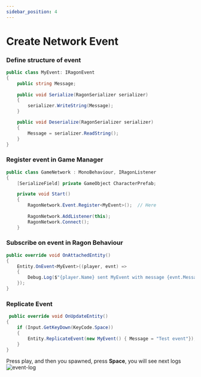 ```yaml
---
sidebar_position: 4
---
```


# Create Network Event

### Define structure of event
```cs showLineNumbers
public class MyEvent: IRagonEvent
{
    public string Message;
    
    public void Serialize(RagonSerializer serializer)
    {
        serializer.WriteString(Message);
    }

    public void Deserialize(RagonSerializer serializer)
    {
        Message = serializer.ReadString();
    }
}
```

### Register event in Game Manager 

```cs showLineNumbers
public class GameNetwork : MonoBehaviour, IRagonListener
{
    [SerializeField] private GameObject CharacterPrefab;

    private void Start()
    {
        RagonNetwork.Event.Register<MyEvent>();  // Here
         
        RagonNetwork.AddListener(this);
        RagonNetwork.Connect();
    }
```


### Subscribe on event in Ragon Behaviour
```cs showLineNumbers
public override void OnAttachedEntity()
{
    Entity.OnEvent<MyEvent>((player, evnt) =>
    {
        Debug.Log($"{player.Name} sent MyEvent with message {evnt.Message}");
    });
}   
```

### Replicate Event
```cs showLineNumbers
 public override void OnUpdateEntity()
{
    if (Input.GetKeyDown(KeyCode.Space))
    {
        Entity.ReplicateEvent(new MyEvent() { Message = "Test event"});
    }
}
```

Press play, and then you spawned, press **Space**, you will see next logs
![event-log](/images/replicate-event-log.png)